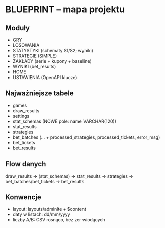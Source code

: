 # BLUEPRINT – mapa projektu

## Moduły
- GRY
- LOSOWANIA
- STATYSTYKI (schematy S1/S2; wyniki)
- STRATEGIE (SIMPLE)
- ZAKŁADY (serie + kupony + baseline)
- WYNIKI (bet_results)
- HOME
- USTAWIENIA (OpenAPI klucze)

## Najważniejsze tabele
- games
- draw_results
- settings
- stat_schemas (NOWE pole: name VARCHAR(120))
- stat_results
- strategies
- bet_batches (… + processed_strategies, processed_tickets, error_msg)
- bet_tickets
- bet_results

## Flow danych
draw_results → (stat_schemas) → stat_results → strategies → bet_batches/bet_tickets → bet_results

## Konwencje
- layout: layouts/adminlte + $content
- daty w listach: dd/mm/yyyy
- liczby A/B: CSV rosnąco, bez zer wiodących
